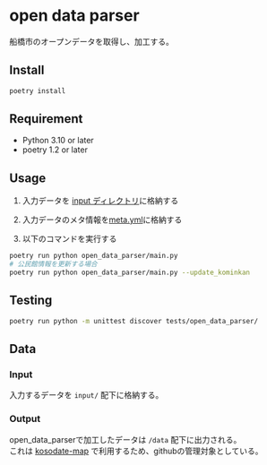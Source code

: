 # open data parser
船橋市のオープンデータを取得し、加工する。

## Install
```bash
poetry install
```

## Requirement
- Python 3.10 or later
- poetry 1.2 or later

[geocoding]: https://developers.google.com/maps/documentation/geocoding/overview

## Usage

1. 入力データを [input ディレクトリ](./input)に格納する

2. 入力データのメタ情報を[meta.yml](./input/meta.yml)に格納する

3. 以下のコマンドを実行する
```bash
poetry run python open_data_parser/main.py
# 公民館情報を更新する場合
poetry run python open_data_parser/main.py --update_kominkan
```

## Testing
```bash
poetry run python -m unittest discover tests/open_data_parser/
```

## Data

### Input
入力するデータを `input/` 配下に格納する。  


### Output
open_data_parserで加工したデータは `/data` 配下に出力される。  
これは [kosodate-map](https://github.com/Code-for-Funabashi/kosodate-map) で利用するため、githubの管理対象としている。
